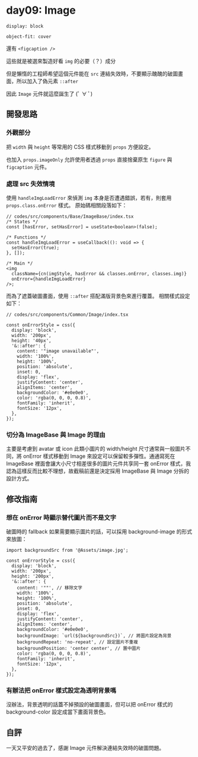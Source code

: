 # day09: Image

`display: block`

`object-fit: cover`

還有 `<figcaption />`

這些就是被選來製造好看 `img` 的必要（？）成分

但是懶惰的工程師希望這個元件能在 `src` 連結失效時，不要顯示醜醜的破圖畫面，所以加入了偽元素 `::after`

因此 `Image` 元件就這麼誕生了 (ﾟ ∀ ﾟ)

## 開發思路

### 外觀部分

把 `width` 與 `height` 等常用的 CSS 樣式移動到 `props` 方便設定。

也加入 `props.imageOnly` 允許使用者透過 `props` 直接捨棄原生 `figure` 與 `figcaption` 元件。

### 處理 src 失效情境

使用 `handleImgLoadError` 來偵測 `img` 本身是否遭遇錯誤，若有，則套用 `props.class.onError` 樣式。
原始碼相關段落如下：

```tsx
// codes/src/components/Base/ImageBase/index.tsx
/* States */
const [hasError, setHasError] = useState<boolean>(false);

/* Functions */
const handleImgLoadError = useCallback((): void => {
  setHasError(true);
}, []);

/* Main */
<img
  className={cn(imgStyle, hasError && classes.onError, classes.img)}
  onError={handleImgLoadError}
/>;
```

而為了遮蓋破圖畫面，使用 `::after` 搭配滿版背景色來進行覆蓋。
相關樣式設定如下：

```tsx
// codes/src/components/Common/Image/index.tsx

const onErrorStyle = css({
  display: 'block',
  width: '200px',
  height: '40px',
  '&::after': {
    content: '"image unavailable"',
    width: '100%',
    height: '100%',
    position: 'absolute',
    inset: 0,
    display: 'flex',
    justifyContent: 'center',
    alignItems: 'center',
    backgroundColor: '#e0e0e0',
    color: 'rgba(0, 0, 0, 0.8)',
    fontFamily: 'inherit',
    fontSize: '12px',
  },
});
```

### 切分為 ImageBase 與 Image 的理由

主要是考慮到 avatar 或 icon 此類小圖片的 width/height 尺寸通常與一般圖片不同，將 onError 樣式移動到 Image 來設定可以保留較多彈性。通通寫死在 ImageBase 裡面會讓大小尺寸相差很多的圖片元件共享同一套 onError 樣式，我認為這樣反而比較不理想，故截稿前還是決定採用 ImageBase 與 Image 分拆的設計方式。

## 修改指南

### 想在 onError 時顯示替代圖片而不是文字

破圖時的 fallback 如果需要顯示圖片的話，可以採用 background-image 的形式來放圖：

```tsx
import backgroundSrc from '@Assets/image.jpg';

const onErrorStyle = css({
  display: 'block',
  width: '200px',
  height: '200px',
  '&::after': {
    content: '""', // 移除文字
    width: '100%',
    height: '100%',
    position: 'absolute',
    inset: 0,
    display: 'flex',
    justifyContent: 'center',
    alignItems: 'center',
    backgroundColor: '#e0e0e0',
    backgroundImage: `url(${backgroundSrc})`, // 將圖片設定為背景
    backgroundRepeat: 'no-repeat', // 設定圖片不重複
    backgroundPosition: 'center center', // 置中圖片
    color: 'rgba(0, 0, 0, 0.8)',
    fontFamily: 'inherit',
    fontSize: '12px',
  },
});
```

### 有辦法把 onError 樣式設定為透明背景嗎

沒辦法，背景透明的話蓋不掉預設的破圖畫面，但可以把 onError 樣式的 background-color 設定成當下畫面背景色。

## 自評

一天又平安的過去了，感謝 Image 元件解決連結失效時的破圖問題。
